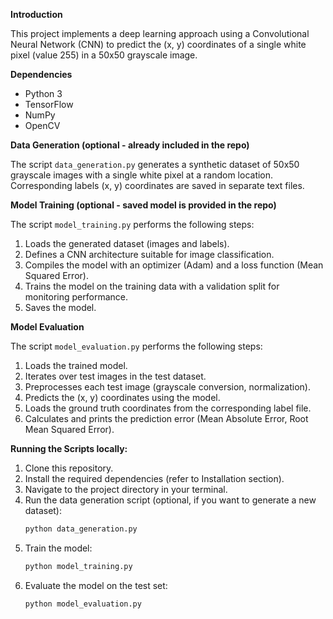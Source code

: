 **Introduction**

This project implements a deep learning approach using a Convolutional Neural Network (CNN) to predict the (x, y) coordinates of a single white pixel (value 255) in a 50x50 grayscale image.

**Dependencies**

* Python 3
* TensorFlow 
* NumPy
* OpenCV


**Data Generation (optional - already included in the repo)**

The script `data_generation.py` generates a synthetic dataset of 50x50 grayscale images with a single white pixel at a random location. Corresponding labels (x, y) coordinates are saved in separate text files.


**Model Training (optional - saved model is provided in the repo)**

The script `model_training.py` performs the following steps:

1. Loads the generated dataset (images and labels).
2. Defines a CNN architecture suitable for image classification.
3. Compiles the model with an optimizer (Adam) and a loss function (Mean Squared Error).
4. Trains the model on the training data with a validation split for monitoring performance.
5. Saves the model.


**Model Evaluation**

The script `model_evaluation.py` performs the following steps:

1. Loads the trained model.
2. Iterates over test images in the test dataset.
3. Preprocesses each test image (grayscale conversion, normalization).
4. Predicts the (x, y) coordinates using the model.
5. Loads the ground truth coordinates from the corresponding label file.
6. Calculates and prints the prediction error (Mean Absolute Error, Root Mean Squared Error).


**Running the Scripts locally:**

1. Clone this repository.
2. Install the required dependencies (refer to Installation section).
3. Navigate to the project directory in your terminal.
4. Run the data generation script (optional, if you want to generate a new dataset):
   ```bash
   python data_generation.py
   ```
5. Train the model:
   ```bash
   python model_training.py
   ```
6. Evaluate the model on the test set:
   ```bash
   python model_evaluation.py
   ```
